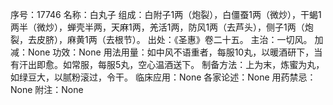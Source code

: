 序号：17746
名称：白丸子
组成：白附子1两（炮裂），白僵蚕1两（微炒），干蝎1两半（微炒），蝉壳半两，天麻1两，羌活1两，防风1两（去芦头），侧子1两（炮裂，去皮脐），麻黄1两（去根节）。
出处：《圣惠》卷二十五。
主治：一切风。
加减：None
功效：None
用法用量：如中风不语重者，每服10丸，以暖酒研下，当有汗出即愈。如常服，每服5丸，空心温酒送下。
制备方法：上为末，炼蜜为丸，如绿豆大，以腻粉滚过，令干。
临床应用：None
各家论述：None
用药禁忌：None
附注：None
